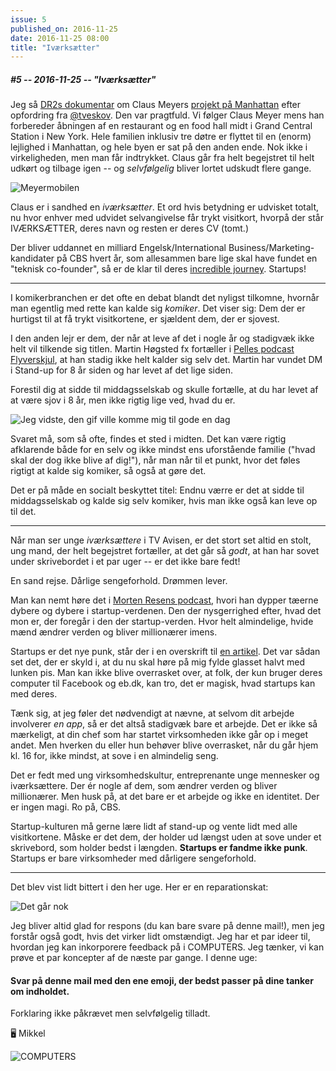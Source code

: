 ```yaml
---
issue: 5
published_on: 2016-11-25
date: 2016-11-25 08:00
title: "Iværksætter"
---
```


##### #5 -- 2016-11-25 -- "Iværksætter"

Jeg så [DR2s dokumentar][meyer dok] om Claus Meyers [projekt på Manhattan][nytimes] efter opfordring fra [@tveskov][tveskov meyer]. Den var pragtfuld. Vi følger Claus Meyer mens han forbereder åbningen af en restaurant og en food hall midt i Grand Central Station i New York. Hele familien inklusiv tre døtre er flyttet til en (enorm) lejlighed i Manhattan, og hele byen er sat på den anden ende. Nok ikke i virkeligheden, men man får indtrykket. Claus går fra helt begejstret til helt udkørt og tilbage igen -- og _selvfølgelig_ bliver lortet udskudt flere gange.

![Meyermobilen](https://s3.brnbw.com/2016-11-25-10_35_50-6CGHgqPE3Q.gif)

Claus er i sandhed en _iværksætter_. Et ord hvis betydning er udvisket totalt, nu hvor enhver med udvidet selvangivelse får trykt visitkort, hvorpå der står IVÆRKSÆTTER, deres navn og resten er deres CV (tomt.)

Der bliver uddannet en milliard Engelsk/International Business/Marketing-kandidater på CBS hvert år, som allesammen bare lige skal have fundet en "teknisk co-founder", så er de klar til deres [incredible journey][]. Startups!

---

I komikerbranchen er det ofte en debat blandt det nyligst tilkomne, hvornår man egentlig med rette kan kalde sig _komiker_. Det viser sig: Dem der er hurtigst til at få trykt visitkortene, er sjældent dem, der er sjovest.

I den anden lejr er dem, der når at leve af det i nogle år og stadigvæk ikke helt vil tilkende sig titlen. Martin Høgsted fx fortæller i [Pelles podcast Flyverskjul][flyver], at han stadig ikke helt kalder sig selv det. Martin har vundet DM i Stand-up for 8 år siden og har levet af det lige siden.

Forestil dig at sidde til middagsselskab og skulle fortælle, at du har levet af at være sjov i 8 år, men ikke rigtig lige ved, hvad du er.

![Jeg vidste, den gif ville komme mig til gode en dag](https://s3.brnbw.com/dZZ83-w0IEAG492y.gif)

Svaret må, som så ofte, findes et sted i midten. Det kan være rigtig afklarende både for en selv og ikke mindst ens uforstående familie ("hvad skal der dog ikke blive af dig!"), når man når til et punkt, hvor det føles rigtigt at kalde sig komiker, så også at gøre det.

Det er på måde en socialt beskyttet titel: Endnu værre er det at sidde til middagsselskab og kalde sig selv komiker, hvis man ikke også kan leve op til det.

---

Når man ser unge _iværksættere_ i TV Avisen, er det stort set altid en stolt, ung mand, der helt begejstret fortæller, at det går så _godt_, at han har sovet under skrivebordet i et par uger -- er det ikke bare fedt!

En sand rejse. Dårlige sengeforhold. Drømmen lever.

Man kan nemt høre det i [Morten Resens podcast][resencast], hvori han dypper tæerne dybere og dybere i startup-verdenen. Den der nysgerrighed efter, hvad det mon er, der foregår i den der startup-verden. Hvor helt almindelige, hvide mænd ændrer verden og bliver millionærer imens.

Startups er det nye punk, står der i en overskrift til [en artikel][punk]. Det var sådan set det, der er skyld i, at du nu skal høre på mig fylde glasset halvt med lunken pis. Man kan ikke blive overrasket over, at folk, der kun bruger deres computer til Facebook og eb.dk, kan tro, det er magisk, hvad startups kan med deres.

Tænk sig, at jeg føler det nødvendigt at nævne, at selvom dit arbejde involverer _en app_, så er det altså stadigvæk bare et arbejde. Det er ikke så mærkeligt, at din chef som har startet virksomheden ikke går op i meget andet. Men hverken du eller hun behøver blive overrasket, når du går hjem kl. 16 for, ikke mindst, at sove i en almindelig seng.

Det er fedt med ung virksomhedskultur, entreprenante unge mennesker og iværksættere. Der ér nogle af dem, som ændrer verden og bliver millionærer. Men husk på, at det bare er et arbejde og ikke en identitet. Der er ingen magi. Ro på, CBS.

Startup-kulturen må gerne lære lidt af stand-up og vente lidt med alle visitkortene. Måske er det dem, der holder ud længst uden at sove under et skrivebord, som holder bedst i længden. **Startups er fandme ikke punk**. Startups er bare virksomheder med dårligere sengeforhold.

---

Det blev vist lidt bittert i den her uge. Her er en reparationskat:

![Det går nok](https://s3.brnbw.com/cat-hugging-teddy-bear-2Xi9SoXuwm.gif)

Jeg bliver altid glad for respons (du kan bare svare på denne mail!), men jeg forstår også godt, hvis det virker lidt omstændigt. Jeg har et par ideer til, hvordan jeg kan inkorporere feedback på i COMPUTERS. Jeg tænker, vi kan prøve et par koncepter af de næste par gange. I denne uge:

#### Svar på denne mail med den ene emoji, der bedst passer på dine tanker om indholdet.

Forklaring ikke påkrævet men selvfølgelig tilladt.

🖥 Mikkel

<img src="https://s3.brnbw.com/COMPUTERS-512.jpg" alt="COMPUTERS" width={256} />

[tveskov meyer]: https://twitter.com/tveskov/status/800813876145221637
[meyer dok]: https://www.dr.dk/tv/se/meyer-dok/-/meyers-madeventyr-pa-manhattan
[nytimes]: http://www.nytimes.com/2016/06/29/dining/great-northern-food-hall-grand-central.html?_r=0
[resencast]: http://mortenresen.dk/podcast
[flyver]: http://flyverpod.dk/?podcast=martin-hogsted-pik-og-patter-komik-er-ogsa-samfundsrelevant
[punk]: http://magasinet.f5.dk/startupmiljoeet-er-det-nye-punk/
[incredible journey]: https://ourincrediblejourney.tumblr.com
